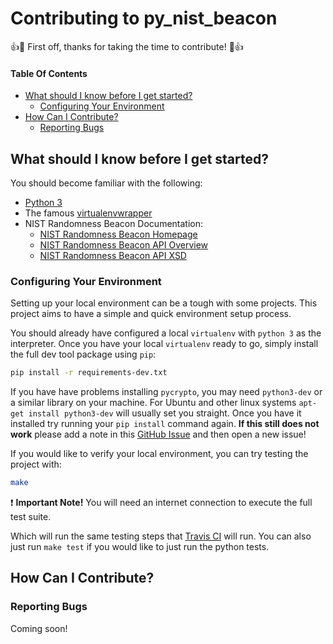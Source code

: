 # Contributing to py_nist_beacon

:+1::tada: First off, thanks for taking the time to contribute! :tada::+1:

#### Table Of Contents

- [What should I know before I get started?](#what-should-i-know-before-i-get-started)
  - [Configuring Your Environment](#configuring-your-environment)
- [How Can I Contribute?](#how-can-i-contribute)
  - [Reporting Bugs](#reporting-bugs)
  
## What should I know before I get started?

You should become familiar with the following:

- [Python 3](https://docs.python.org/3/)
- The famous [virtualenvwrapper](https://virtualenvwrapper.readthedocs.org/en/latest/)
- NIST Randomness Beacon Documentation:
  - [NIST Randomness Beacon Homepage](http://www.nist.gov/itl/csd/ct/nist_beacon.cfm)
  - [NIST Randomness Beacon API Overview](https://beacon.nist.gov/home)
  - [NIST Randomness Beacon API XSD](https://beacon.nist.gov/record/0.1/beacon-0.1.0.xsd)

### Configuring Your Environment

Setting up your local environment can be a tough with some projects. This project aims
to have a simple and quick environment setup process.

You should already have configured a local `virtualenv` with `python 3` as the interpreter.
Once you have your local `virtualenv` ready to go, simply install the full dev tool package using `pip`:

```bash
pip install -r requirements-dev.txt
```

If you have have problems installing `pycrypto`, you may need `python3-dev` or a similar library on your
machine. For Ubuntu and other linux systems `apt-get install python3-dev` will usually set you straight.
Once you have it installed try running your `pip install` command again. **If this still does not work**
please add a note in this [GitHub Issue](https://github.com/urda/py_nist_beacon/issues/4) and then open
a new issue!

If you would like to verify your local environment, you can try testing the project with:

```bash
make
```

:heavy_exclamation_mark: **Important Note!** You will need an internet connection to
execute the full test suite.

Which will run the same testing steps that [Travis CI](https://travis-ci.org/urda/py_nist_beacon)
will run. You can also just run `make test` if you would like to just run the python tests.

## How Can I Contribute?

### Reporting Bugs

Coming soon!



